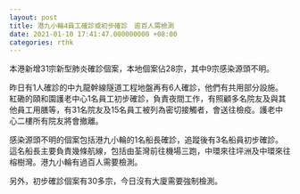 ```yaml
---
layout: post
title: 港九小輪4員工確診或初步確診　逾百人需檢測
date: 2021-01-10 17:41:47.000000000 +08:00
categories: rthk
---
```


本港新增31宗新型肺炎確診個案，本地個案佔28宗，其中9宗感染源頭不明。

昨日有1人確診的中九龍幹線隧道工程地盤再有6人確診，他們有共用部分設施。紅磡的頤和園護老中心1名員工初步確診，負責夜間工作，有照顧多名院友及與其他員工用膳等，有31名院友及15名員工被列為密切接觸者，會送往檢疫。護老中心二樓所有院友將會撤離。

感染源頭不明的個案包括港九小輪的1名船長確診，追蹤後有3名船員初步確診。這名船長主要負責幾條航線，包括由荃灣前往機場三跑，中環來往坪洲及中環來往榕樹灣。港九小輪有過百人需要檢測。

另外，初步確診個案有30多宗，今日沒有大廈需要強制檢測。
